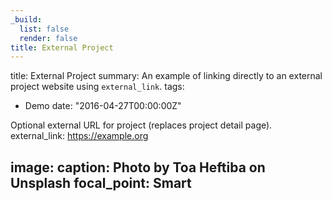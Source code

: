 ```yaml
---
_build:
  list: false
  render: false
title: External Project
---
```

    
title: External Project
summary: An example of linking directly to an external project website using `external_link`.
tags:
  - Demo
date: "2016-04-27T00:00:00Z"

Optional external URL for project (replaces project detail page).
external_link: https://example.org

image:
caption: Photo by Toa Heftiba on Unsplash
focal_point: Smart
---
